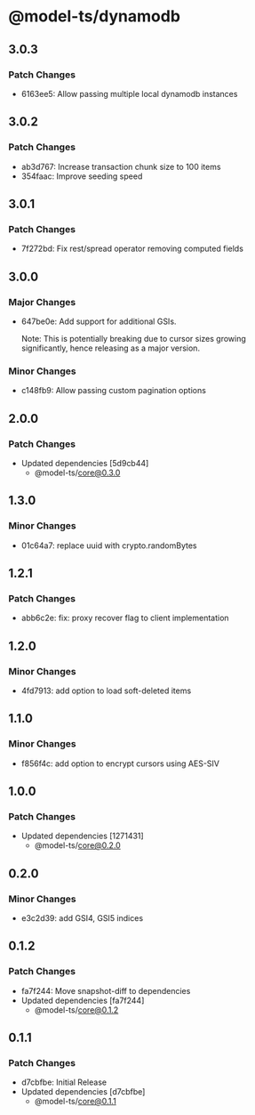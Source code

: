# @model-ts/dynamodb

## 3.0.3

### Patch Changes

- 6163ee5: Allow passing multiple local dynamodb instances

## 3.0.2

### Patch Changes

- ab3d767: Increase transaction chunk size to 100 items
- 354faac: Improve seeding speed

## 3.0.1

### Patch Changes

- 7f272bd: Fix rest/spread operator removing computed fields

## 3.0.0

### Major Changes

- 647be0e: Add support for additional GSIs.

  Note: This is potentially breaking due to cursor sizes growing significantly, hence releasing as a major version.

### Minor Changes

- c148fb9: Allow passing custom pagination options

## 2.0.0

### Patch Changes

- Updated dependencies [5d9cb44]
  - @model-ts/core@0.3.0

## 1.3.0

### Minor Changes

- 01c64a7: replace uuid with crypto.randomBytes

## 1.2.1

### Patch Changes

- abb6c2e: fix: proxy recover flag to client implementation

## 1.2.0

### Minor Changes

- 4fd7913: add option to load soft-deleted items

## 1.1.0

### Minor Changes

- f856f4c: add option to encrypt cursors using AES-SIV

## 1.0.0

### Patch Changes

- Updated dependencies [1271431]
  - @model-ts/core@0.2.0

## 0.2.0

### Minor Changes

- e3c2d39: add GSI4, GSI5 indices

## 0.1.2

### Patch Changes

- fa7f244: Move snapshot-diff to dependencies
- Updated dependencies [fa7f244]
  - @model-ts/core@0.1.2

## 0.1.1

### Patch Changes

- d7cbfbe: Initial Release
- Updated dependencies [d7cbfbe]
  - @model-ts/core@0.1.1
